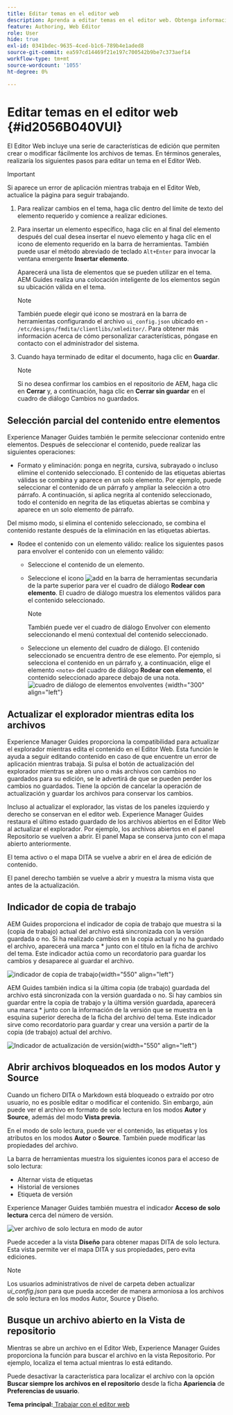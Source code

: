 ```yaml
---
title: Editar temas en el editor web
description: Aprenda a editar temas en el editor web. Obtenga información sobre las distintas funciones de edición para modificar los archivos de temas en AEM Guides.
feature: Authoring, Web Editor
role: User
hide: true
exl-id: 0341bdec-9635-4ced-b1c6-789b4e1aded8
source-git-commit: ea597cd14469f21e197c700542b9be7c373aef14
workflow-type: tm+mt
source-wordcount: '1055'
ht-degree: 0%

---
```


# Editar temas en el editor web {#id2056B040VUI}

El Editor Web incluye una serie de características de edición que permiten crear o modificar fácilmente los archivos de temas. En términos generales, realizaría los siguientes pasos para editar un tema en el Editor Web.

>[!IMPORTANT]
>
> Si aparece un error de aplicación mientras trabaja en el Editor Web, actualice la página para seguir trabajando.

1. Para realizar cambios en el tema, haga clic dentro del límite de texto del elemento requerido y comience a realizar ediciones.

1. Para insertar un elemento específico, haga clic en al final del elemento después del cual desea insertar el nuevo elemento y haga clic en el icono de elemento requerido en la barra de herramientas. También puede usar el método abreviado de teclado `Alt+Enter` para invocar la ventana emergente **Insertar elemento**.

   Aparecerá una lista de elementos que se pueden utilizar en el tema. AEM Guides realiza una colocación inteligente de los elementos según su ubicación válida en el tema.

   >[!NOTE]
   >
   > También puede elegir qué icono se mostrará en la barra de herramientas configurando el archivo `ui_config.json` ubicado en - `/etc/designs/fmdita/clientlibs/xmleditor/`. Para obtener más información acerca de cómo personalizar características, póngase en contacto con el administrador del sistema.

1. Cuando haya terminado de editar el documento, haga clic en **Guardar**.

   >[!NOTE]
   >
   > Si no desea confirmar los cambios en el repositorio de AEM, haga clic en **Cerrar** y, a continuación, haga clic en **Cerrar sin guardar** en el cuadro de diálogo Cambios no guardados.


## Selección parcial del contenido entre elementos

Experience Manager Guides también le permite seleccionar contenido entre elementos. Después de seleccionar el contenido, puede realizar las siguientes operaciones:

- Formato y eliminación: ponga en negrita, cursiva, subrayado o incluso elimine el contenido seleccionado. El contenido de las etiquetas abiertas válidas se combina y aparece en un solo elemento. Por ejemplo, puede seleccionar el contenido de un párrafo y ampliar la selección a otro párrafo. A continuación, si aplica negrita al contenido seleccionado, todo el contenido en negrita de las etiquetas abiertas se combina y aparece en un solo elemento de párrafo.

Del mismo modo, si elimina el contenido seleccionado, se combina el contenido restante después de la eliminación en las etiquetas abiertas.

- Rodee el contenido con un elemento válido: realice los siguientes pasos para envolver el contenido con un elemento válido:

   - Seleccione el contenido de un elemento.
   - Seleccione el icono ![add](images/Add_icon.svg) en la barra de herramientas secundaria de la parte superior para ver el cuadro de diálogo **Rodear con elemento**. El cuadro de diálogo muestra los elementos válidos para el contenido seleccionado.

     >[!NOTE]
     >
     > También puede ver el cuadro de diálogo Envolver con elemento seleccionando el menú contextual del contenido seleccionado.

   - Seleccione un elemento del cuadro de diálogo. El contenido seleccionado se encuentra dentro de ese elemento. Por ejemplo, si selecciona el contenido en un párrafo y, a continuación, elige el elemento `<note>` del cuadro de diálogo **Rodear con elemento**, el contenido seleccionado aparece debajo de una nota.\
     ![cuadro de diálogo de elementos envolventes](./images/surround-element.png) {width="300" align="left"}

## Actualizar el explorador mientras edita los archivos

Experience Manager Guides proporciona la compatibilidad para actualizar el explorador mientras edita el contenido en el Editor Web. Esta función le ayuda a seguir editando contenido en caso de que encuentre un error de aplicación mientras trabaja. Si pulsa el botón de actualización del explorador mientras se abren uno o más archivos con cambios no guardados para su edición, se le advertirá de que se pueden perder los cambios no guardados. Tiene la opción de cancelar la operación de actualización y guardar los archivos para conservar los cambios.

Incluso al actualizar el explorador, las vistas de los paneles izquierdo y derecho se conservan en el editor web. Experience Manager Guides restaura el último estado guardado de los archivos abiertos en el Editor Web al actualizar el explorador. Por ejemplo, los archivos abiertos en el panel Repositorio se vuelven a abrir. El panel Mapa se conserva junto con el mapa abierto anteriormente.

El tema activo o el mapa DITA se vuelve a abrir en el área de edición de contenido.

El panel derecho también se vuelve a abrir y muestra la misma vista que antes de la actualización.

## Indicador de copia de trabajo

AEM Guides proporciona el indicador de copia de trabajo que muestra si la \(copia de trabajo\) actual del archivo está sincronizada con la versión guardada o no. Si ha realizado cambios en la copia actual y no ha guardado el archivo, aparecerá una marca \* junto con el título en la ficha de archivo del tema. Este indicador actúa como un recordatorio para guardar los cambios y desaparece al guardar el archivo.

![indicador de copia de trabajo](images/working-copy-text-update-indicator.png){width="550" align="left"}

AEM Guides también indica si la última copia \(de trabajo\) guardada del archivo está sincronizada con la versión guardada o no. Si hay cambios sin guardar entre la copia de trabajo y la última versión guardada, aparecerá una marca \* junto con la información de la versión que se muestra en la esquina superior derecha de la ficha del archivo del tema. Este indicador sirve como recordatorio para guardar y crear una versión a partir de la copia \(de trabajo\) actual del archivo.

![Indicador de actualización de versión](images/version-update-indicator.png){width="550" align="left"}


## Abrir archivos bloqueados en los modos Autor y Source

Cuando un fichero DITA o Markdown está bloqueado o extraído por otro usuario, no es posible editar o modificar el contenido. Sin embargo, aún puede ver el archivo en formato de solo lectura en los modos **Autor** y **Source**, además del modo **Vista previa**.

En el modo de solo lectura, puede ver el contenido, las etiquetas y los atributos en los modos **Autor** o **Source**. También puede modificar las propiedades del archivo.

La barra de herramientas muestra los siguientes iconos para el acceso de solo lectura:

- Alternar vista de etiquetas
- Historial de versiones
- Etiqueta de versión

Experience Manager Guides también muestra el indicador **Acceso de solo lectura** cerca del número de versión.

![ver archivo de solo lectura en modo de autor](images/locked-file-editor.png)

Puede acceder a la vista **Diseño** para obtener mapas DITA de solo lectura. Esta vista permite ver el mapa DITA y sus propiedades, pero evita ediciones.

>[!NOTE]
>
> Los usuarios administrativos de nivel de carpeta deben actualizar *ui_config.json* para que pueda acceder de manera armoniosa a los archivos de solo lectura en los modos Autor, Source y Diseño.

## Busque un archivo abierto en la Vista de repositorio

Mientras se abre un archivo en el Editor Web, Experience Manager Guides proporciona la función para buscar el archivo en la vista Repositorio. Por ejemplo, localiza el tema actual mientras lo está editando.

Puede desactivar la característica para localizar el archivo con la opción **Buscar siempre los archivos en el repositorio** desde la ficha **Apariencia** de **Preferencias de usuario**.


**Tema principal:**&#x200B;[&#x200B; Trabajar con el editor web](web-editor.md)
